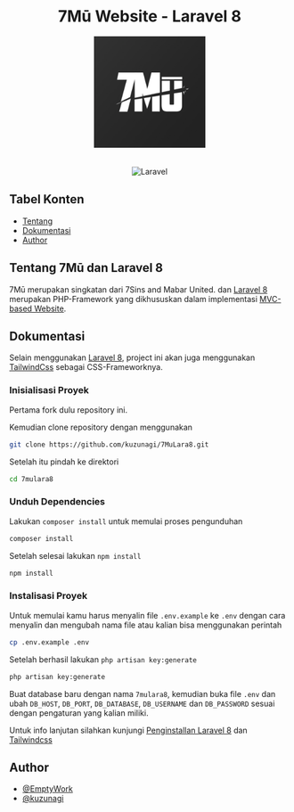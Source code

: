 <h1 align="center"> 7Mū Website - Laravel 8 </h1>

<div align="center">

<img width="200" height="200" src="./resources/images/7mu.jpg" alt="7Mu's Logo"/>

<br/>
<br/>

![Laravel](https://github.com/EmptyWork/7MuLara8/actions/workflows/laravel.yml/badge.svg)

</div>

## Tabel Konten

-   [Tentang](#tentang)
-   [Dokumentasi](#dokumentasi)
-   [Author](#author)

## Tentang 7Mū dan Laravel 8 <a name="tentang"> </a>

7Mū merupakan singkatan dari 7Sins and Mabar United. dan <a href="https://github.com/laravel/laravel">Laravel 8</a> merupakan PHP-Framework yang dikhususkan dalam implementasi <a href="https://en.wikipedia.org/wiki/MVC">MVC-based Website</a>.

## Dokumentasi <a name="dokumentasi"> </a>

Selain menggunakan <a href="https://github.com/laravel/laravel">Laravel 8</a>, project ini akan juga menggunakan <a href="https://tailwindcss.com">TailwindCss</a> sebagai CSS-Frameworknya.

### Inisialisasi Proyek

Pertama fork dulu repository ini.

Kemudian clone repository dengan menggunakan

```bash
git clone https://github.com/kuzunagi/7MuLara8.git
```

Setelah itu pindah ke direktori

```bash
cd 7mulara8
```

### Unduh Dependencies

Lakukan `composer install` untuk memulai proses
pengunduhan

```bash
composer install
```

Setelah selesai lakukan `npm install`

```bash
npm install
```

### Instalisasi Proyek

Untuk memulai kamu harus menyalin file `.env.example` ke `.env` dengan cara menyalin dan mengubah nama file atau kalian bisa menggunakan perintah

```bash
cp .env.example .env
```

Setelah berhasil lakukan `php artisan key:generate`

```bash
php artisan key:generate
```

Buat database baru dengan nama `7mulara8`, kemudian buka file `.env` dan ubah `DB_HOST`, `DB_PORT`, `DB_DATABASE`, `DB_USERNAME` dan `DB_PASSWORD` sesuai dengan pengaturan yang kalian miliki.

Untuk info lanjutan silahkan kunjungi <a href="https://laravel.com/docs/8.x">Penginstallan Laravel 8</a> dan <a href="https://tailwindcss.com/docs/guides/laravel">Tailwindcss</a>

## Author <a name="author"> </a>

-   [@EmptyWork](https://github.com/emptywork)
-   [@kuzunagi](https://github.com/kuzunagi)
